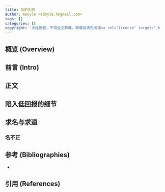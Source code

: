 ```yaml
---
title: 我的困惑
author: ADoyle <adoyle.h@gmail.com>
tags: []
categories: []
copyright: '未经授权，不得全文转载。转载前请先阅读<a rel="license" target="_blank" href="//adoyle.me/blog/copyright.html">本站版权声明</a>'
---
```


## 概览 (Overview)
## 前言 (Intro)


<!-- more -->

## 正文

## 陷入低回报的细节

## 

## 求名与求道

### 名不正


## 参考 (Bibliographies)

- [][B1]

## 引用 (References)

[^1]: [][R1]


<!-- 以下是相关链接 -->

[R1]: <url> "备注"

[B1]: <url> "备注"


